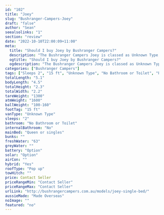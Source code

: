 ```yaml
---
id: "102"
title: "Joey"
slug: "Bushranger-Campers-Joey"
draft: "false"
author: "Sean"
seealsolinks: "1"
section: "review"
date: "2022-10-10T22:00:09+11:00"
meta:
  title: "Should I buy Joey by Bushranger Campers?"
  description: "The Bushranger Campers Joey is classed as Unknown Type, and sleeps 2 people. It is Made Overseas and comes in at 15 ft. It generally has No Bathroom or Toilet."
  ogtitle: "Should I buy Joey by Bushranger Campers?"
  ogdescription: "The Bushranger Campers Joey is classed as Unknown Type, and sleeps 2 people. It is Made Overseas and comes in at 15 ft. It generally has No Bathroom or Toilet."
categories: ["Bushranger Campers"]
tags: ["Sleeps 2", "15 ft", "Unknown Type", "No Bathroom or Toilet", "Pop up", "Price Unknown", "Made Overseas"]
totalLength: "5.1"
bodyLength: "4.5"
totalHeight: "2.3"
totalWidth: "2.2"
tareWeight: "1300"
atmWeight: "1600"
ballWeight: "100-160"
footTag: "15 ft"
vanType: "Unknown Type"
sleeps: "2"
bathroom: "No Bathroom or Toilet"
internalBathroom: "No"
mainBed: "Queen or singles"
bunks: ""
freshWater: "63"
greyWater: ""
battery: "Option"
solar: "Option"
airCon: ""
hybrid: "Yes"
roofType: "Pop up"
towHitch: ""
price: Contact Seller
priceRangeMin: "Contact Seller"
priceRangeMax: "Contact Seller"
urlLink: "http://bushrangercampers.com.au/models/joey-single-bed/"
aussieMade: "Made Overseas"
noImage: ""
featured: "no"
---
```


